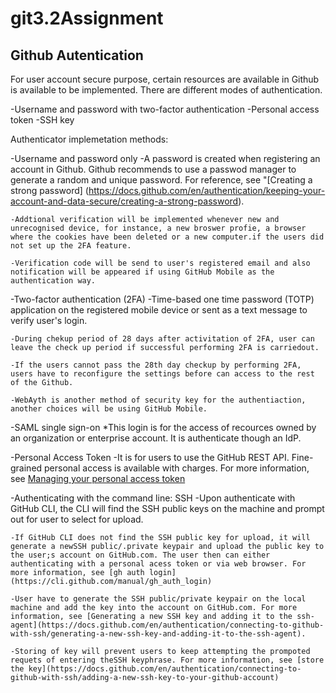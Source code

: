 # git3.2Assignment
## Github Autentication

For user account secure purpose, certain resources are available in Github is available to be implemented. There are different modes of authentication.

-Username and password with two-factor authentication
-Personal access token
-SSH key

Authenticator implemetation methods:

-Username and password only
    -A password is created when registering an account in Github. Github recommends to use a passwod manager to generate a random and unique password. For reference, see "[Creating a strong password] (https://docs.github.com/en/authentication/keeping-your-account-and-data-secure/creating-a-strong-password).

    -Addtional verification will be implemented whenever new and unrecognised device, for instance, a new broswer profie, a browser where the cookies have been deleted or a new computer.if the users did not set up the 2FA feature.

    -Verification code will be send to user's registered email and also notification will be appeared if using GitHub Mobile as the authentication way. 

-Two-factor authentication (2FA)
    -Time-based one time password (TOTP) application on the registered mobile device or sent as a text message to verify user's login. 

    -During chekup period of 28 days after activitation of 2FA, user can leave the check up period if successful performing 2FA is carriedout.

    -If the users cannot pass the 28th day checkup by performing 2FA, users have to reconfigure the settings before can access to the rest of the Github. 

    -WebAyth is another method of security key for the authentiaction, another choices will be using GitHub Mobile. 

-SAML single sign-on
    *This login is for the access of recources owned by an organization or enterprise account. It is authenticate though an IdP. 

-Personal Access Token
    -It is for users to use the GitHub REST API. Fine-grained personal access is available with charges. For more information, see [Managing your personal access token](https://docs.github.com/en/authentication/keeping-your-account-and-data-secure/managing-your-personal-access-tokens)

-Authenticating with the command line: SSH
    -Upon authenticate with GitHub CLI, the CLI will find the SSH public keys on the machine and prompt out for user to select for upload. 

    -If GitHub CLI does not find the SSH public key for upload, it will generate a newSSH public/.private keypair and upload the public key to the user;s account on GitHub.com. The user then can either authenticating with a personal acess token or via web browser. For more information, see [gh auth login] (https://cli.github.com/manual/gh_auth_login)

    -User have to generate the SSH public/private keypair on the local machine and add the key into the account on GitHub.com. For more information, see [Generating a new SSH key and adding it to the ssh-agent](https://docs.github.com/en/authentication/connecting-to-github-with-ssh/generating-a-new-ssh-key-and-adding-it-to-the-ssh-agent). 

    -Storing of key will prevent users to keep attempting the prompoted requets of entering theSSH keyphrase. For more information, see [store the key](https://docs.github.com/en/authentication/connecting-to-github-with-ssh/adding-a-new-ssh-key-to-your-github-account)




